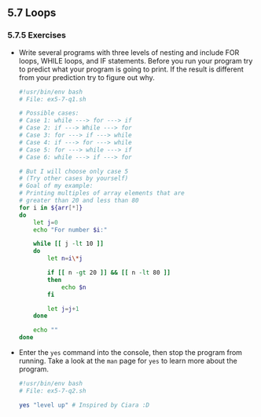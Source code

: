 ## 5.7 Loops

### 5.7.5 Exercises

- Write several programs with three levels of nesting and include FOR loops, WHILE loops, and IF statements. Before you run your program try to predict what your program is going to print. If the result is different from your prediction try to figure out why.

    ```bash
    #!usr/bin/env bash
    # File: ex5-7-q1.sh

    # Possible cases:
    # Case 1: while ---> for ---> if
    # Case 2: if ---> While ---> for
    # Case 3: for ---> if ---> while
    # Case 4: if ---> for ---> while
    # Case 5: for ---> while ---> if
    # Case 6: while ---> if ---> for

    # But I will choose only case 5 
    # (Try other cases by yourself)
    # Goal of my example:
    # Printing multiples of array elements that are
    # greater than 20 and less than 80
    for i in ${arr[*]}
    do
        let j=0
        echo "For number $i:"

        while [[ j -lt 10 ]]
        do
            let n=i\*j

            if [[ n -gt 20 ]] && [[ n -lt 80 ]]
            then
                echo $n
            fi

            let j=j+1
        done

        echo ""
    done
    ```

- Enter the `yes` command into the console, then stop the program from running. Take a look at the `man` page for `yes` to learn more about the program.

    ```bash
    #!usr/bin/env bash
    # File: ex5-7-q2.sh

    yes "level up" # Inspired by Ciara :D
    ```
